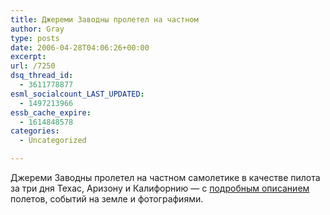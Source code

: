 ```yaml
---
title: Джереми Заводны пролетел на частном
author: Gray
type: posts
date: 2006-04-28T04:06:26+00:00
excerpt:
url: /7250
dsq_thread_id:
  - 3611778877
esml_socialcount_LAST_UPDATED:
  - 1497213966
essb_cache_expire:
  - 1614848578
categories:
  - Uncategorized

---
```








Джереми Заводны пролетел на частном самолетике в качестве пилота за три дня Техас, Аризону и Калифорнию &#8212; с <a href="http://jeremy.zawodny.com/blog/archives/006655.html" target="_blank">подробным описанием</a> полетов, событий на земле и фотографиями.